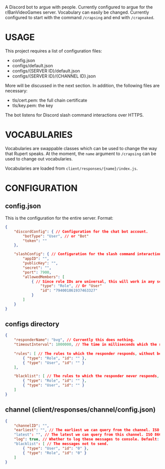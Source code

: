 A Discord bot to argue with people. Currently configured to argue for the
r/BanVideoGames server. Vocabulary can easily be changed. Currently
configured to start with the command `/crapsing` and end with `/crapnaked`.

# USAGE
This project requires a list of configuration files:
- config.json
- configs/default.json
- configs/{SERVER ID}/default.json
- configs/{SERVER ID}/{CHANNEL ID}.json

More will be discussed in the next section. In addition, the following files are necessary:
- tls/cert.pem: the full chain certificate
- tls/key.pem: the key

The bot listens for Discord slash command interactions over HTTPS.

# VOCABULARIES
Vocabularies are swappable classes which can be used to change the way that
Rupert speaks. At the moment, the `name` argument to `/crapsing` can be
used to change out vocabularies.

Vocabularies are loaded from `client/responses/{name}/index.js`.

# CONFIGURATION
## config.json
This is the configuration for the entire server. Format:
```json
{
    "discordConfig": { // Configuration for the chat bot account.
        "botType": "User", // or "Bot"
        "token": ""
    },

    "slashConfig": { // Configuration for the slash command interaction server.
        "appID": "",
        "publicKey": "",
        "secret": "",
        "port": 7900,
        "allowedMembers": [
            { // Since role IDs are universal, this will work in any server.
                "type": "Role", // Or "User"
                "id": "794001861937463327"
            }
        ]
    }
}
```

## configs directory
```json
{
    "responderName": "bvg", // Currently this does nothing.
    "timeoutInterval": 1000000, // The time in milliseconds which the responder can be idle before it destroys itself
    
    "rules": [ // The rules to which the responder responds, without being mentioned.
        { "type": "Role", "id": "" },
        { "type": "User", "id": "" }
    ],

    "blacklist": [ // The rules to which the responder never responds, even if it's mentioned.
        { "type": "Role", "id": "" },
        { "type": "User", "id": "" }
    ]
}
```

## channel (client/responses/channel/config.json)
```json
{
    "channelID": "",
    "earliest": "", // The earliest we can query from the channel. ISO 8601 format. Default: the date the channel was created.
    "latest": "", // The latest we can query from this channel. ISO 8601 format. Optional.
    "log": true, // Whether to log these messages to console. Default: false
    "blacklist": [ // The messages not to send.
        { "type": "User", "id": "0" },
        { "type": "Role", "id": "0" }
    ]
}
```
